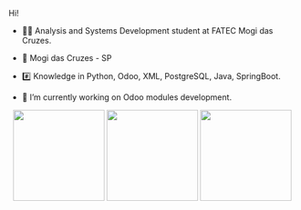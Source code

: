 Hi!

- 🧑‍🏫 Analysis and Systems Development student at FATEC Mogi das Cruzes.

- 📍 Mogi das Cruzes - SP

- #️⃣ Knowledge in Python, Odoo, XML, PostgreSQL, Java, SpringBoot.

- 🔭 I’m currently working on Odoo modules development.

<div align="center">
  <img height="160em" src="https://github-readme-stats-ten-gilt.vercel.app/api?username=viniciusmirandaa&show_icons=true&theme=dark&include_all_commits=true&count_private=true"/>
  <img height="160em" src="https://github-readme-stats-ten-gilt.vercel.app/api/top-langs/?username=viniciusmirandaa&layout=compact&langs_count=7&theme=dark"/>
  <img height="160em" src="https://streak-stats.demolab.com?user=viniciusmirandaa&theme=dark&date_format=j%20M%5B%20Y%5D&mode=weekly"/>
</div>

